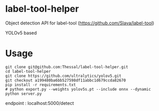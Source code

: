 # label-tool-helper
Object detection API for label-tool (https://github.com/Slava/label-tool)

YOLOv5 based

# Usage 
```
git clone git@github.com:Thessal/label-tool-helper.git
cd label-tool-helper
git clone https://github.com/ultralytics/yolov5.git 
git checkout a199480ba6bb527598df11abbc1d679ccda82670 
pip install -r requirements.txt
# python export.py --weights yolov5s.pt --include onnx --dynamic
python server.py
```

endpoint : localhost:5000/detect
